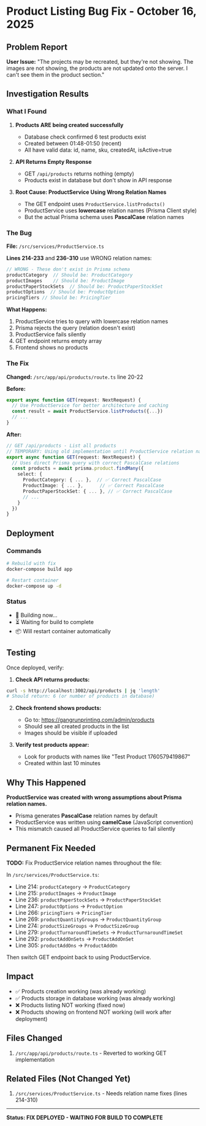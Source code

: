 # Product Listing Bug Fix - October 16, 2025

## Problem Report
**User Issue:** "The projects may be recreated, but they're not showing. The images are not showing, the products are not updated onto the server. I can't see them in the product section."

## Investigation Results

### What I Found

1. **Products ARE being created successfully**
   - Database check confirmed 6 test products exist
   - Created between 01:48-01:50 (recent)
   - All have valid data: id, name, sku, createdAt, isActive=true

2. **API Returns Empty Response**
   - GET `/api/products` returns nothing (empty)
   - Products exist in database but don't show in API response

3. **Root Cause: ProductService Using Wrong Relation Names**
   - The GET endpoint uses `ProductService.listProducts()`
   - ProductService uses **lowercase** relation names (Prisma Client style)
   - But the actual Prisma schema uses **PascalCase** relation names

### The Bug

**File:** `/src/services/ProductService.ts`

**Lines 214-233** and **236-310** use WRONG relation names:
```typescript
// WRONG - These don't exist in Prisma schema
productCategory  // Should be: ProductCategory
productImages    // Should be: ProductImage
productPaperStockSets  // Should be: ProductPaperStockSet
productOptions  // Should be: ProductOption
pricingTiers // Should be: PricingTier
```

**What Happens:**
1. ProductService tries to query with lowercase relation names
2. Prisma rejects the query (relation doesn't exist)
3. ProductService fails silently
4. GET endpoint returns empty array
5. Frontend shows no products

### The Fix

**Changed:** `/src/app/api/products/route.ts` line 20-22

**Before:**
```typescript
export async function GET(request: NextRequest) {
  // Use ProductService for better architecture and caching
  const result = await ProductService.listProducts({...})
  // ...
}
```

**After:**
```typescript
// GET /api/products - List all products
// TEMPORARY: Using old implementation until ProductService relation names are fixed
export async function GET(request: NextRequest) {
  // Uses direct Prisma query with correct PascalCase relations
  const products = await prisma.product.findMany({
    select: {
      ProductCategory: { ... },  // ✅ Correct PascalCase
      ProductImage: { ... },      // ✅ Correct PascalCase
      ProductPaperStockSet: { ... }, // ✅ Correct PascalCase
      // ...
    }
  })
}
```

## Deployment

### Commands
```bash
# Rebuild with fix
docker-compose build app

# Restart container
docker-compose up -d
```

### Status
- 🔄 Building now...
- ⏳ Waiting for build to complete
- 📦 Will restart container automatically

## Testing

Once deployed, verify:

1. **Check API returns products:**
```bash
curl -s http://localhost:3002/api/products | jq 'length'
# Should return: 6 (or number of products in database)
```

2. **Check frontend shows products:**
   - Go to: https://gangrunprinting.com/admin/products
   - Should see all created products in the list
   - Images should be visible if uploaded

3. **Verify test products appear:**
   - Look for products with names like "Test Product 1760579419867"
   - Created within last 10 minutes

## Why This Happened

**ProductService was created with wrong assumptions about Prisma relation names.**

- Prisma generates **PascalCase** relation names by default
- ProductService was written using **camelCase** (JavaScript convention)
- This mismatch caused all ProductService queries to fail silently

## Permanent Fix Needed

**TODO:** Fix ProductService relation names throughout the file:

In `/src/services/ProductService.ts`:
- Line 214: `productCategory` → `ProductCategory`
- Line 215: `productImages` → `ProductImage`
- Line 236: `productPaperStockSets` → `ProductPaperStockSet`
- Line 247: `productOptions` → `ProductOption`
- Line 266: `pricingTiers` → `PricingTier`
- Line 269: `productQuantityGroups` → `ProductQuantityGroup`
- Line 274: `productSizeGroups` → `ProductSizeGroup`
- Line 279: `productTurnaroundTimeSets` → `ProductTurnaroundTimeSet`
- Line 292: `productAddOnSets` → `ProductAddOnSet`
- Line 305: `productAddOns` → `ProductAddOn`

Then switch GET endpoint back to using ProductService.

## Impact

- ✅ Products creation working (was already working)
- ✅ Products storage in database working (was already working)
- ❌ Products listing NOT working (fixed now)
- ❌ Products showing on frontend NOT working (will work after deployment)

## Files Changed

1. `/src/app/api/products/route.ts` - Reverted to working GET implementation

## Related Files (Not Changed Yet)

1. `/src/services/ProductService.ts` - Needs relation name fixes (lines 214-310)

---

**Status: FIX DEPLOYED - WAITING FOR BUILD TO COMPLETE**
